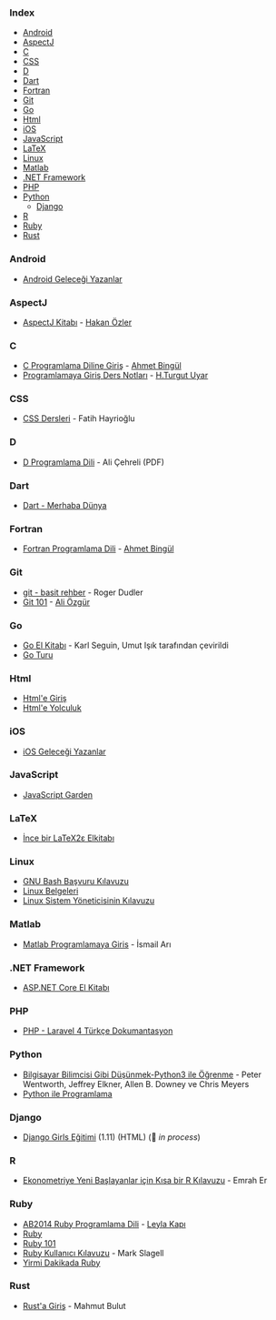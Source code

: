 ### Index

-   [Android](#android)
-   [AspectJ](#aspectj)
-   [C](#c)
-   [CSS](#css)
-   [D](#d)
-   [Dart](#dart)
-   [Fortran](#fortran)
-   [Git](#git)
-   [Go](#go)
-   [Html](#html)
-   [iOS](#ios)
-   [JavaScript](#javascript)
-   [LaTeX](#latex)
-   [Linux](#linux)
-   [Matlab](#matlab)
-   [.NET Framework](#net-framework)
-   [PHP](#php)
-   [Python](#python)
    -   [Django](#django)
-   [R](#r)
-   [Ruby](#ruby)
-   [Rust](#rust)

### Android

-   [Android Geleceği Yazanlar](https://gelecegiyazanlar.turkcell.com.tr/konu/android)

### AspectJ

-   [AspectJ Kitabı](http://kodcu.com/aspectj-ebook) - [Hakan Özler](https://kodcu.com/author/hakan-ozler)

### C

-   [C Programlama Diline Giriş](http://www1.gantep.edu.tr/~bingul/c/index.php) - [Ahmet Bingül](http://www1.gantep.edu.tr/~bingul)
-   [Programlamaya Giriş Ders Notları](http://web.itu.edu.tr/uyar/programlama) - [H.Turgut Uyar](http://web.itu.edu.tr/uyar)

### CSS

-   [CSS Dersleri](http://fatihhayrioglu.com/css-dersleri/) - Fatih Hayrioğlu

### D

-   [D Programlama Dili](http://ddili.org/ders/d/D_Programlama_Dili.pdf) - Ali Çehreli (PDF)

### Dart

-   [Dart - Merhaba Dünya](http://dartogreniyorum.blogspot.com.tr/2013/03/yeniden-dart.html?view=sidebar)

### Fortran

-   [Fortran Programlama Dili](http://www1.gantep.edu.tr/~bingul/f95/index.php) - [Ahmet Bingül](http://www1.gantep.edu.tr/~bingul)

### Git

-   [git - basit rehber](http://rogerdudler.github.io/git-guide/index.tr.html) - Roger Dudler
-   [Git 101](https://www.gitbook.com/book/aliozgur/git101/details) - [Ali Özgür](https://github.com/aliozgur)

### Go

-   [Go El Kitabı](https://github.com/umutphp/the-little-go-book) - Karl Seguin, Umut Işık tarafından çevirildi
-   [Go Turu](https://go-tour-turkish.appspot.com/welcome/1)

### Html

-   [Html'e Giriş](http://www.htmldersleri.org)
-   [Html'e Yolculuk](https://github.com/paufsc/journey-to-html)

### iOS

-   [iOS Geleceği Yazanlar](https://gelecegiyazanlar.turkcell.com.tr/konu/ios)

### JavaScript

-   [JavaScript Garden](http://bonsaiden.github.io/JavaScript-Garden/tr)

### LaTeX

-   [İnce bir LaTeX2ε Elkitabı](http://www.ctan.org/tex-archive/info/lshort/turkish)

### Linux

-   [GNU Bash Başvuru Kılavuzu](http://belgeler.org/bashref/bashref.html)
-   [Linux Belgeleri](http://belgeler.org/howto/howtos.html)
-   [Linux Sistem Yöneticisinin Kılavuzu](http://belgeler.org/sag/sag.html)

### Matlab

-   [Matlab Programlamaya Giris](http://ismailari.com/blog/matlab-programlamaya-giris) - İsmail Arı

### .NET Framework

-   [ASP.NET Core El Kitabı](https://sahin.gitbook.io/asp-net-core-el-kitab)

### PHP

-   [PHP - Laravel 4 Türkçe Dokumantasyon](https://leanpub.com/laravel4-tr)

### Python

-   [Bilgisayar Bilimcisi Gibi Düşünmek-Python3 ile Öğrenme](http://ofenerci.github.io/thinkcspy-tr) - Peter Wentworth, Jeffrey Elkner, Allen B. Downey ve Chris Meyers
-   [Python ile Programlama](https://belgeler.yazbel.com/python-istihza)

### Django

-   [Django Girls Eğitimi](https://tutorial.djangogirls.org/tr) (1.11) (HTML) (:construction: _in process_)

### R

-   [Ekonometriye Yeni Başlayanlar için Kısa bir R Kılavuzu](https://github.com/emraher/eybkbrk) - Emrah Er

### Ruby

-   [AB2014 Ruby Programlama Dili](https://github.com/leylaKapi/AB2014-Ruby-Programlama-Dili/blob/master/Ruby_AB2014.md) - [Leyla Kapı](http://www.leylakapi.com)
-   [Ruby](https://www.ruby-lang.org/tr)
-   [Ruby 101](https://www.gitbook.com/book/vigo/ruby-101/details)
-   [Ruby Kullanıcı Kılavuzu](http://www.belgeler.org/uygulamalar/ruby/ruby-ug.html) - Mark Slagell
-   [Yirmi Dakikada Ruby](https://www.ruby-lang.org/tr/documentation/quickstart)

### Rust

-   [Rust'a Giriş](http://bit.ly/rustagiris) - Mahmut Bulut
